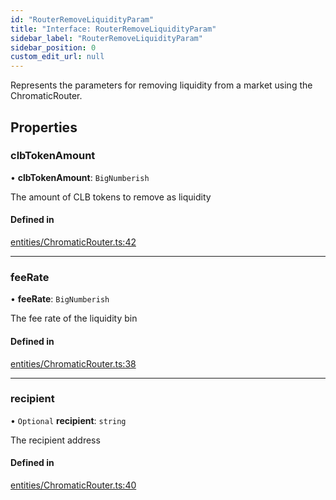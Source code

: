 ```yaml
---
id: "RouterRemoveLiquidityParam"
title: "Interface: RouterRemoveLiquidityParam"
sidebar_label: "RouterRemoveLiquidityParam"
sidebar_position: 0
custom_edit_url: null
---
```


Represents the parameters for removing liquidity from a market using the ChromaticRouter.

## Properties

### clbTokenAmount

• **clbTokenAmount**: `BigNumberish`

The amount of CLB tokens to remove as liquidity

#### Defined in

[entities/ChromaticRouter.ts:42](https://github.com/chromatic-protocol/sdk/blob/3257375/packages/sdk-ethers-v5/src/entities/ChromaticRouter.ts#L42)

___

### feeRate

• **feeRate**: `BigNumberish`

The fee rate of the liquidity bin

#### Defined in

[entities/ChromaticRouter.ts:38](https://github.com/chromatic-protocol/sdk/blob/3257375/packages/sdk-ethers-v5/src/entities/ChromaticRouter.ts#L38)

___

### recipient

• `Optional` **recipient**: `string`

The recipient address

#### Defined in

[entities/ChromaticRouter.ts:40](https://github.com/chromatic-protocol/sdk/blob/3257375/packages/sdk-ethers-v5/src/entities/ChromaticRouter.ts#L40)
